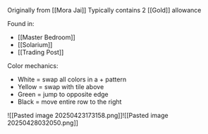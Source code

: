 
Originally from [[Mora Jai]]
Typically contains 2 [[Gold]] allowance

Found in:
- [[Master Bedroom]]
- [[Solarium]]
- [[Trading Post]]

Color mechanics:
- White = swap all colors in a + pattern
- Yellow = swap with tile above
- Green = jump to opposite edge
- Black = move entire row to the right

![[Pasted image 20250423173158.png]]![[Pasted image 20250428032050.png]]